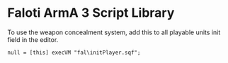 # Faloti ArmA 3 Script Library

To use the weapon concealment system, add this to all playable units init field in the editor.
```
null = [this] execVM "fal\initPlayer.sqf";
```